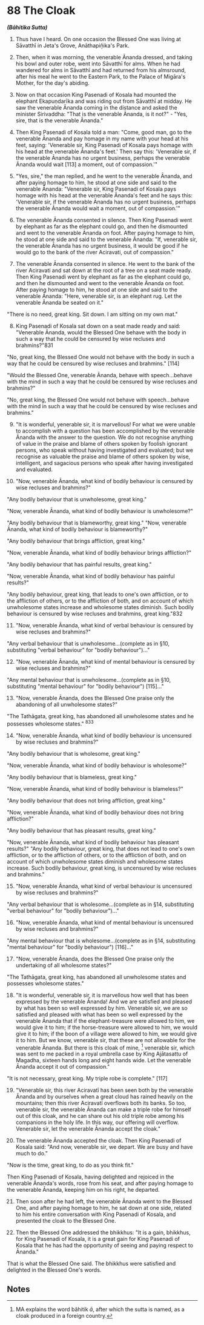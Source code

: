 # 88 The Cloak
***(Bāhitika Sutta)***

1. Thus have I heard. On one occasion the Blessed One was living at Sāvatthī in Jeta's Grove, Anāthapiṇ̣̂ika's Park.

2. Then, when it was morning, the venerable Ānanda dressed, and taking his bowl and outer robe, went into Sāvatthī for alms. When he had wandered for alms in Sāvatthī and had returned from his almsround, after his meal he went to the Eastern Park, to the Palace of Migāra's Mother, for the day's abiding.

3. Now on that occasion King Pasenadi of Kosala had mounted the elephant Ekapuṇdarīka and was riding out from Sāvatthī at midday. He saw the venerable Ānanda coming in the distance and asked the minister Sirivaddha: "That is the venerable Ānanda, is it not?" - "Yes, sire, that is the venerable Ānanda."

4. Then King Pasenadi of Kosala told a man: "Come, good man, go to the venerable Ānanda and pay homage in my name with your head at his feet, saying: 'Venerable sir, King Pasenadi of Kosala pays homage with his head at the venerable Ānanda's feet.' Then say this: 'Venerable sir, if the venerable Ānanda has no urgent business, perhaps the venerable Ānanda would wait [113] a moment, out of compassion.'"

5. "Yes, sire," the man replied, and he went to the venerable Ānanda, and after paying homage to him, he stood at one side and said to the venerable Ānanda: "Venerable sir, King Pasenadi of Kosala pays homage with his head at the venerable Ānanda's feet and he says this: 'Venerable sir, if the venerable Ānanda has no urgent business, perhaps the venerable Ānanda would wait a moment, out of compassion.'"

6. The venerable Ānanda consented in silence. Then King Pasenadi went by elephant as far as the elephant could go, and then he dismounted and went to the venerable Ānanda on foot. After paying homage to him, he stood at one side and said to the
venerable Ānanda: "If, venerable sir, the venerable Ānanda has no urgent business, it would be good if he would go to the bank of the river Aciravati, out of compassion."

7. The venerable Ānanda consented in silence. He went to the bank of the river Aciravati and sat down at the root of a tree on a seat made ready. Then King Pasenadi went by elephant as far as the elephant could go, and then he dismounted and went to the venerable Ānanda on foot. After paying homage to him, he stood at one side and said to the venerable Ānanda: "Here, venerable sir, is an elephant rug. Let the venerable Ānanda be seated on it."

"There is no need, great king. Sit down. I am sitting on my own mat."

8. King Pasenadi of Kosala sat down on a seat made ready and said: "Venerable Ānanda, would the Blessed One behave with the body in such a way that he could be censured by wise recluses and brahmins?"831

"No, great king, the Blessed One would not behave with the body in such a way that he could be censured by wise recluses and brahmins." [114]

"Would the Blessed One, venerable Ānanda, behave with speech...behave with the mind in such a way that he could be censured by wise recluses and brahmins?"

"No, great king, the Blessed One would not behave with speech...behave with the mind in such a way that he could be censured by wise recluses and brahmins."

9. "It is wonderful, yenerable sir, it is marvellous! For what we were unable to accomplish with a question has been accomplished by the venerable Ānanda with the answer to the question. We do not recognise anything of value in the praise and blame of others spoken by foolish ignorant persons, who speak without having investigated and evaluated; but we recognise as valuable the praise and blame of others spoken by wise, intelligent, and sagacious persons who speak after having investigated and evaluated.

10. "Now, venerable Ānanda, what kind of bodily behaviour is censured by wise recluses and brahmins?"

"Any bodily behaviour that is unwholesome, great king."

"Now, venerable Ānanda, what kind of bodily behaviour is unwholesome?"

"Any bodily behaviour that is blameworthy, great king."
"Now, venerable Ānanda, what kind of bodily behaviour is blameworthy?"

"Any bodily behaviour that brings affliction, great king."

"Now, venerable Ānanda, what kind of bodily behaviour brings affliction?"

"Any bodily behaviour that has painful results, great king."

"Now, venerable Ānanda, what kind of bodily behaviour has painful results?"

"Any bodily behaviour, great king, that leads to one's own affliction, or to the affliction of others, or to the affliction of both, and on account of which unwholesome states increase and wholesome states diminish. Such bodily behaviour is censured by wise recluses and brahmins, great king."832

11. "Now, venerable Ānanda, what kind of verbal behaviour is censured by wise recluses and brahmins?"

"Any verbal behaviour that is unwholesome...(complete as in §10, substituting "verbal behaviour" for "bodily behaviour")..."

12. "Now, venerable Ānanda, what kind of mental behaviour is censured by wise recluses and brahmins?"

"Any mental behaviour that is unwholesome...(complete as in §10, substituting "mental behaviour" for "bodily behaviour") [115]..."

13. "Now, venerable Ānanda, does the Blessed One praise only the abandoning of all unwholesome states?"

"The Tathāgata, great king, has abandoned all unwholesome states and he possesses wholesome states." ${ }^{833}$

14. "Now, venerable Ānanda, what kind of bodily behaviour is uncensured by wise recluses and brahmins?"

"Any bodily behaviour that is wholesome, great king."

"Now, venerable Ānanda, what kind of bodily behaviour is wholesome?"

"Any bodily behaviour that is blameless, great king."

"Now, venerable Ānanda, what kind of bodily behaviour is blameless?"

"Any bodily behaviour that does not bring affliction, great king."

"Now, venerable Ānanda, what kind of bodily behaviour does not bring affliction?"

"Any bodily behaviour that has pleasant results, great king."

"Now, venerable Ānanda, what kind of bodily behaviour has pleasant results?"
"Any bodily behaviour, great king, that does not lead to one's own affliction, or to the affliction of others, or to the affliction of both, and on account of which unwholesome states diminish and wholesome states increase. Such bodily behaviour, great king, is uncensured by wise recluses and brahmins."

15. "Now, venerable Ānanda, what kind of verbal behaviour is uncensured by wise recluses and brahmins?"

"Any verbal behaviour that is wholesome...(complete as in §14, substituting "verbal behaviour" for "bodily behaviour")..."

16. "Now, venerable Ānanda, what kind of mental behaviour is uncensured by wise recluses and brahmins?"

"Any mental behaviour that is wholesome...(complete as in §14, substituting "mental behaviour" for "bodily behaviour") [116]..."

17. "Now, venerable Ānanda, does the Blessed One praise only the undertaking of all wholesome states?"

"The Tathāgata, great king, has abandoned all unwholesome states and possesses wholesome states."

18. "It is wonderful, venerable sir, it is marvellous how well that has been expressed by the venerable Ānanda! And we are satisfied and pleased by what has been so well expressed by him. Venerable sir, we are so satisfied and pleased with what has been so well expressed by the venerable Ānanda that if the elephant-treasure were allowed to him, we would give it to him; if the horse-treasure were allowed to him, we would give it to him; if the boon of a village were allowed to him, we would give it to him. But we know, venerable sir, that these are not allowable for the venerable Ānanda. But there is this cloak of mine, [^834] venerable sir, which was sent to me packed in a royal umbrella case by King Ajātasattu of Magadha, sixteen hands long and eight hands wide. Let the venerable Ānanda accept it out of compassion."

"It is not necessary, great king. My triple robe is complete." [117]

19. "Venerable sir, this river Aciravatī has been seen both by the venerable Ānanda and by ourselves when a great cloud has rained heavily on the mountains; then this river Aciravatī overflows both its banks. So too, venerable sir, the venerable Ānanda can make a triple robe for himself out of this cloak, and he can share out his old triple robe among his companions in the holy life. In this way, our offering will overflow. Venerable sir, let the venerable Ānanda accept the cloak."

20. The venerable Ānanda accepted the cloak. Then King Pasenadi of Kosala said: "And now, venerable sir, we depart. We are busy and have much to do."

"Now is the time, great king, to do as you think fit."

Then King Pasenadi of Kosala, having delighted and rejoiced in the venerable Ānanda's words, rose from his seat, and after paying homage to the venerable Ānanda, keeping him on his right, he departed.

21. Then soon after he had left, the venerable Ānanda went to the Blessed One, and after paying homage to him, he sat down at one side, related to him his entire conversation with King Pasenadi of Kosala, and presented the cloak to the Blessed One.

22. Then the Blessed One addressed the bhikkhus: "It is a gain, bhikkhus, for King Pasenadi of Kosala, it is a great gain for King Pasenadi of Kosala that he has had the opportunity of seeing and paying respect to Ānanda."

That is what the Blessed One said. The bhikkhus were satisfied and delighted in the Blessed One's words.

## Notes

[^831]: MA explains that the king asked this question with reference to the case involving the female wanderer Sundari, which was pending investigation at the time. Wishing to discredit the Buddha, some wandering ascetics persuaded Sundarī to visit Jeta's Grove at night and then let herself be seen returning at dawn, so people would become suspicious. After some time they had her murdered and buried
near Jeta's Grove, and when her body was discovered there, they pointed an accusing finger at the Buddha. After a week the false report was exposed when the king's spies found out the real story behind the murder. See Ud 4:8/42-45.

[^832]: Briefly, this passage offers five criteria of evil actions: unwholesomeness underscores the psychological quality of the action, its unhealthy effect upon the mind; its being blameworthy underscores its morally detrimental nature; its capacity to produce painful results calls attention to its undesirable kammic potential; and the last statement calls attention to both its evil motivation and the harmful long-range consequences such action entails for both oneself and others. The opposite explanation applies to good action, discussed in $ 14.

[^833]: MA: Ven. Ānanda's answer goes beyond the question, for he shows not only that the Buddha praises the abandoning of all unwholesome states, but that he acts in accordance with his word by having abandoned all unwholesome states as well.

[^834]: MA explains the word băhitik $\bar{a}$, after which the sutta is named, as a cloak produced in a foreign country.

